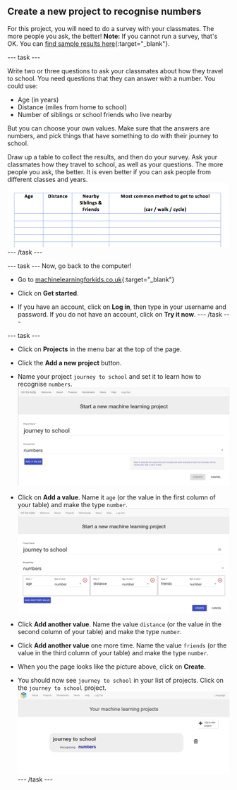 ## Create a new project to recognise numbers

For this project, you will need to do a survey with your classmates. The more people you ask, the better! **Note:** If you cannot run a survey, that's OK. You can [find sample results here](https://github.com/raspberrypilearning/journey-to-school/tree/draft/en/resources){:target="_blank"}.

--- task ---

Write two or three questions to ask your classmates about how they travel to school. You need questions that they can answer with a number. You could use:
+ Age (in years)
+ Distance (miles from home to school)
+ Number of siblings or school friends who live nearby

But you can choose your own values. Make sure that the answers are numbers, and pick things that have something to do with their journey to school.

Draw up a table to collect the results, and then do your survey. Ask your classmates how they travel to school, as well as your questions. The more people you ask, the better. It is even better if you can ask people from different classes and years.
![An example of a survey sheet](images/survey-sheet.png)
--- /task ---

--- task ---
Now, go back to the computer!

+ Go to [machinelearningforkids.co.uk](https://machinelearningforkids.co.uk/){:target="_blank"}

+ Click on **Get started**.

+ If you have an account, click on **Log in**, then type in your username and password. If you do not have an account, click on **Try it now**.
--- /task ---

--- task ---
+ Click on **Projects** in the menu bar at the top of the page.

+ Click the **Add a new project** button.

+ Name your project `journey to school` and set it to learn how to recognise `numbers`. 
![Create a project page](images/create.png)

+ Click on **Add a value**. Name it `age` (or the value in the first column of your table) and make the type `number`. 
![Adding values](images/add-value.png)

+ Click **Add another value**. Name the value `distance` (or the value in the second column of your table) and make the type `number`. 

+ Click **Add another value** one more time. Name the value `friends` (or the value in the third column of your table) and make the type `number`. 

+ When you the page looks like the picture above, click on **Create**. 

+ You should now see `journey to school` in your list of projects. Click on the `journey to school` project.
![List of projects containing one entry: journey to school](images/list-of-projects.png)
--- /task ---
